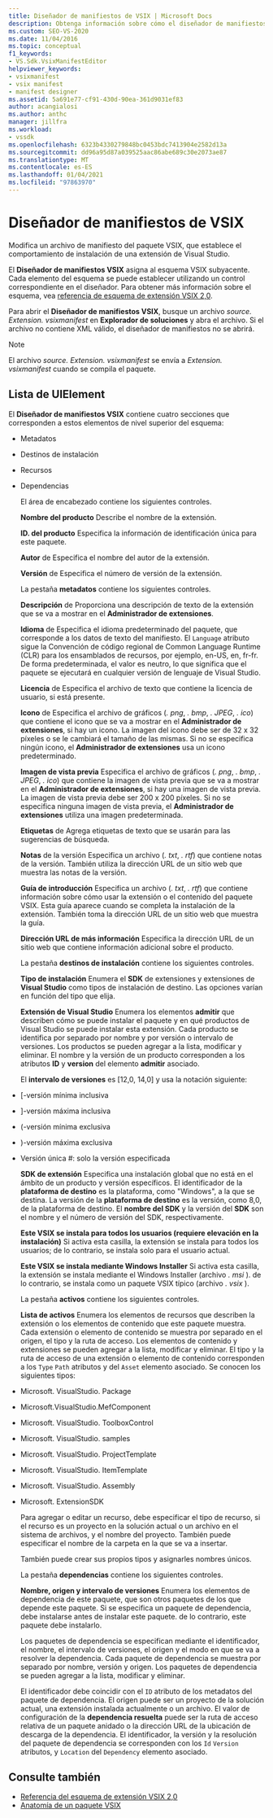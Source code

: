```yaml
---
title: Diseñador de manifiestos de VSIX | Microsoft Docs
description: Obtenga información sobre cómo el diseñador de manifiestos VSIX modifica un archivo de manifiesto del paquete VSIX, que establece el comportamiento de instalación de una extensión de Visual Studio.
ms.custom: SEO-VS-2020
ms.date: 11/04/2016
ms.topic: conceptual
f1_keywords:
- VS.Sdk.VsixManifestEditor
helpviewer_keywords:
- vsixmanifest
- vsix manifest
- manifest designer
ms.assetid: 5a691e77-cf91-430d-90ea-361d9031ef83
author: acangialosi
ms.author: anthc
manager: jillfra
ms.workload:
- vssdk
ms.openlocfilehash: 6323b4330279848bc0453bdc7413904e2582d13a
ms.sourcegitcommit: dd96a95d87a039525aac86abe689c30e2073ae87
ms.translationtype: MT
ms.contentlocale: es-ES
ms.lasthandoff: 01/04/2021
ms.locfileid: "97863970"
---
```

# <a name="vsix-manifest-designer"></a>Diseñador de manifiestos de VSIX
Modifica un archivo de manifiesto del paquete VSIX, que establece el comportamiento de instalación de una extensión de Visual Studio.

 El **Diseñador de manifiestos VSIX** asigna al esquema VSIX subyacente. Cada elemento del esquema se puede establecer utilizando un control correspondiente en el diseñador. Para obtener más información sobre el esquema, vea [referencia de esquema de extensión VSIX 2,0](../extensibility/vsix-extension-schema-2-0-reference.md).

 Para abrir el **Diseñador de manifiestos VSIX**, busque un archivo *source. Extension. vsixmanifest* en **Explorador de soluciones** y abra el archivo. Si el archivo no contiene XML válido, el diseñador de manifiestos no se abrirá.

> [!NOTE]
> El archivo *source. Extension. vsixmanifest* se envía a *Extension. vsixmanifest* cuando se compila el paquete.

## <a name="uielement-list"></a>Lista de UIElement
 El **Diseñador de manifiestos VSIX** contiene cuatro secciones que corresponden a estos elementos de nivel superior del esquema:

- Metadatos

- Destinos de instalación

- Recursos

- Dependencias

  El área de encabezado contiene los siguientes controles.

  **Nombre del producto** Describe el nombre de la extensión.

  **ID. del producto** Especifica la información de identificación única para este paquete.

  **Autor** de Especifica el nombre del autor de la extensión.

  **Versión** de Especifica el número de versión de la extensión.

  La pestaña **metadatos** contiene los siguientes controles.

  **Descripción** de Proporciona una descripción de texto de la extensión que se va a mostrar en el **Administrador de extensiones**.

  **Idioma** de Especifica el idioma predeterminado del paquete, que corresponde a los datos de texto del manifiesto. El `Language` atributo sigue la Convención de código regional de Common Language Runtime (CLR) para los ensamblados de recursos, por ejemplo, en-US, en, fr-fr. De forma predeterminada, el valor es neutro, lo que significa que el paquete se ejecutará en cualquier versión de lenguaje de Visual Studio.

  **Licencia** de Especifica el archivo de texto que contiene la licencia de usuario, si está presente.

  **Icono** de Especifica el archivo de gráficos (*. png*, *. bmp*, *. JPEG*, *. ico*) que contiene el icono que se va a mostrar en el **Administrador de extensiones**, si hay un icono. La imagen del icono debe ser de 32 x 32 píxeles o se le cambiará el tamaño de las mismas. Si no se especifica ningún icono, el **Administrador de extensiones** usa un icono predeterminado.

  **Imagen de vista previa** Especifica el archivo de gráficos (*. png*, *. bmp*, *. JPEG*, *. ico*) que contiene la imagen de vista previa que se va a mostrar en el **Administrador de extensiones**, si hay una imagen de vista previa. La imagen de vista previa debe ser 200 x 200 píxeles. Si no se especifica ninguna imagen de vista previa, el **Administrador de extensiones** utiliza una imagen predeterminada.

  **Etiquetas** de Agrega etiquetas de texto que se usarán para las sugerencias de búsqueda.

  **Notas** de la versión Especifica un archivo (*. txt*, *. rtf*) que contiene notas de la versión. También utiliza la dirección URL de un sitio web que muestra las notas de la versión.

  **Guía de introducción** Especifica un archivo (*. txt*, *. rtf*) que contiene información sobre cómo usar la extensión o el contenido del paquete VSIX. Esta guía aparece cuando se completa la instalación de la extensión. También toma la dirección URL de un sitio web que muestra la guía.

  **Dirección URL de más información** Especifica la dirección URL de un sitio web que contiene información adicional sobre el producto.

  La pestaña **destinos de instalación** contiene los siguientes controles.

  **Tipo de instalación** Enumera el **SDK** de extensiones y extensiones de **Visual Studio** como tipos de instalación de destino. Las opciones varían en función del tipo que elija.

  **Extensión de Visual Studio** Enumera los elementos **admitir** que describen cómo se puede instalar el paquete y en qué productos de Visual Studio se puede instalar esta extensión. Cada producto se identifica por separado por nombre y por versión o intervalo de versiones. Los productos se pueden agregar a la lista, modificar y eliminar. El nombre y la versión de un producto corresponden a los atributos **ID** y **version** del elemento **admitir** asociado.

  El **intervalo de versiones** es [12,0, 14,0] y usa la notación siguiente:

- [-versión mínima inclusiva

- ]-versión máxima inclusiva

- (-versión mínima exclusiva

- )-versión máxima exclusiva

- Versión única #: solo la versión especificada

  **SDK de extensión** Especifica una instalación global que no está en el ámbito de un producto y versión específicos. El identificador de la **plataforma de destino** es la plataforma, como "Windows", a la que se destina. La versión de la **plataforma de destino** es la versión, como 8,0, de la plataforma de destino. El **nombre del SDK** y la versión del **SDK** son el nombre y el número de versión del SDK, respectivamente.

  **Este VSIX se instala para todos los usuarios (requiere elevación en la instalación)** Si activa esta casilla, la extensión se instala para todos los usuarios; de lo contrario, se instala solo para el usuario actual.

  **Este VSIX se instala mediante Windows Installer** Si activa esta casilla, la extensión se instala mediante el Windows Installer (archivo *. msi* ). de lo contrario, se instala como un paquete VSIX típico (archivo *. vsix* ).

  La pestaña **activos** contiene los siguientes controles.

  **Lista de activos** Enumera los elementos de recursos que describen la extensión o los elementos de contenido que este paquete muestra. Cada extensión o elemento de contenido se muestra por separado en el origen, el tipo y la ruta de acceso. Los elementos de contenido y extensiones se pueden agregar a la lista, modificar y eliminar. El tipo y la ruta de acceso de una extensión o elemento de contenido corresponden a los `Type` `Path` atributos y del `Asset` elemento asociado. Se conocen los siguientes tipos:

- Microsoft. VisualStudio. Package

- Microsoft.VisualStudio.MefComponent

- Microsoft. VisualStudio. ToolboxControl

- Microsoft. VisualStudio. samples

- Microsoft. VisualStudio. ProjectTemplate

- Microsoft. VisualStudio. ItemTemplate

- Microsoft. VisualStudio. Assembly

- Microsoft. ExtensionSDK

  Para agregar o editar un recurso, debe especificar el tipo de recurso, si el recurso es un proyecto en la solución actual o un archivo en el sistema de archivos, y el nombre del proyecto. También puede especificar el nombre de la carpeta en la que se va a insertar.

  También puede crear sus propios tipos y asignarles nombres únicos.

  La pestaña **dependencias** contiene los siguientes controles.

  **Nombre, origen y intervalo de versiones** Enumera los elementos de dependencia de este paquete, que son otros paquetes de los que depende este paquete. Si se especifica un paquete de dependencia, debe instalarse antes de instalar este paquete. de lo contrario, este paquete debe instalarlo.

  Los paquetes de dependencia se especifican mediante el identificador, el nombre, el intervalo de versiones, el origen y el modo en que se va a resolver la dependencia. Cada paquete de dependencia se muestra por separado por nombre, versión y origen. Los paquetes de dependencia se pueden agregar a la lista, modificar y eliminar.

  El identificador debe coincidir con el `ID` atributo de los metadatos del paquete de dependencia. El origen puede ser un proyecto de la solución actual, una extensión instalada actualmente o un archivo. El valor de configuración de la **dependencia resuelta** puede ser la ruta de acceso relativa de un paquete anidado o la dirección URL de la ubicación de descarga de la dependencia. El identificador, la versión y la resolución del paquete de dependencia se corresponden con los `Id` `Version` atributos, y `Location` del `Dependency` elemento asociado.

## <a name="see-also"></a>Consulte también
- [Referencia del esquema de extensión VSIX 2,0](../extensibility/vsix-extension-schema-2-0-reference.md)
- [Anatomía de un paquete VSIX](../extensibility/anatomy-of-a-vsix-package.md)
